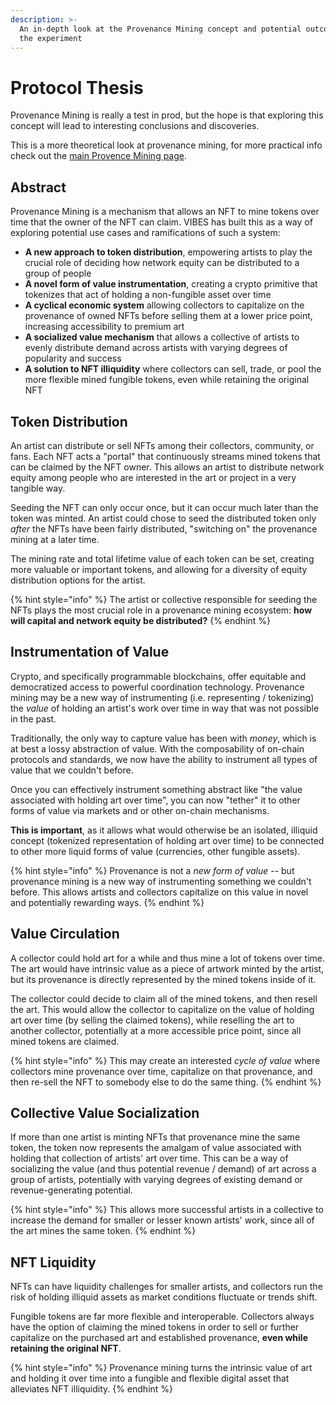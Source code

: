 ```yaml
---
description: >-
  An in-depth look at the Provenance Mining concept and potential outcomes from
  the experiment
---
```


# Protocol Thesis

Provenance Mining is really a test in prod, but the hope is that exploring this concept will lead to interesting conclusions and discoveries. 

This is a more theoretical look at provenance mining, for more practical info check out the [main Provence Mining page](./).

## Abstract

Provenance Mining is a mechanism that allows an NFT to mine tokens over time that the owner of the NFT can claim. VIBES has built this as a way of exploring potential use cases and ramifications of such a system:

* **A new approach to token distribution**, empowering artists to play the crucial role of deciding how network equity can be distributed to a group of people
* **A novel form of value instrumentation**, creating a crypto primitive that tokenizes that act of holding a non-fungible asset over time
* **A cyclical economic system** allowing collectors to capitalize on the provenance of owned NFTs before selling them at a lower price point, increasing accessibility to premium art
* **A socialized value mechanism** that allows a collective of artists to evenly distribute demand across artists with varying degrees of popularity and success
* **A solution to NFT illiquidity** where collectors can sell, trade, or pool the more flexible mined fungible tokens, even while retaining the original NFT

## Token Distribution

An artist can distribute or sell NFTs among their collectors, community, or fans. Each NFT acts a "portal" that continuously streams mined tokens that can be claimed by the NFT owner. This allows an artist to distribute network equity among people who are interested in the art or project in a very tangible way.

Seeding the NFT can only occur once, but it can occur much later than the token was minted. An artist could chose to seed the distributed token only _after_ the NFTs have been fairly distributed, "switching on" the provenance mining at a later time. 

The mining rate and total lifetime value of each token can be set, creating more valuable or important tokens, and allowing for a diversity of equity distribution options for the artist.

{% hint style="info" %}
The artist or collective responsible for seeding the NFTs plays the most crucial role in a provenance mining ecosystem: **how will capital and network equity be distributed?**
{% endhint %}

## Instrumentation of Value

Crypto, and specifically programmable blockchains, offer equitable and democratized access to powerful coordination technology. Provenance mining may be a new way of instrumenting \(i.e. representing / tokenizing\) the _value_ of holding an artist's work over time in way that was not possible in the past. 

Traditionally, the only way to capture value has been with _money_, which is at best a lossy abstraction of value. With the composability of on-chain protocols and standards, we now have the ability to instrument all types of value that we couldn't before. 

Once you can effectively instrument something abstract like "the value associated with holding art over time", you can now "tether" it to other forms of value via markets and or other on-chain mechanisms. 

**This is important**, as it allows what would otherwise be an isolated, illiquid concept \(tokenized representation of holding art over time\) to be connected to other more liquid forms of value \(currencies, other fungible assets\).

{% hint style="info" %}
Provenance is not a _new form of value_ -- but provenance mining is a new way of instrumenting something we couldn't before. This allows artists and collectors capitalize on this value in novel and potentially rewarding ways.
{% endhint %}

## Value Circulation

A collector could hold art for a while and thus mine a lot of tokens over time. The art would have intrinsic value as a piece of artwork minted by the artist, but its provenance is directly represented by the mined tokens inside of it. 

The collector could decide to claim all of the mined tokens, and then resell the art. This would allow the collector to capitalize on the value of holding art over time \(by selling the claimed tokens\), while reselling the art to another collector, potentially at a more accessible price point, since all mined tokens are claimed.

{% hint style="info" %}
This may create an interested _cycle of value_ where collectors mine provenance over time, capitalize on that provenance, and then re-sell the NFT to somebody else to do the same thing. 
{% endhint %}

## Collective Value Socialization

If more than one artist is minting NFTs that provenance mine the same token, the token now represents the amalgam of value associated with holding that collection of artists' art over time. This can be a way of socializing the value \(and thus potential revenue / demand\) of art across a group of artists, potentially with varying degrees of existing demand or revenue-generating potential.

{% hint style="info" %}
This allows more successful artists in a collective to increase the demand for smaller or lesser known artists' work, since all of the art mines the same token.
{% endhint %}

## NFT Liquidity

NFTs can have liquidity challenges for smaller artists, and collectors run the risk of holding illiquid assets as market conditions fluctuate or trends shift. 

Fungible tokens are far more flexible and interoperable. Collectors always have the option of claiming the mined tokens in order to sell or further capitalize on the purchased art and established provenance, **even while retaining the original NFT**.

{% hint style="info" %}
Provenance mining turns the intrinsic value of art and holding it over time into a fungible and flexible digital asset that alleviates NFT illiquidity.
{% endhint %}

